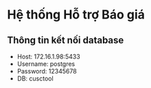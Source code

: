 # Hệ thống Hỗ trợ Báo giá
## Thông tin kết nối database
- Host: 172.16.1.98:5433
- Username: postgres
- Password: 12345678
- DB: cusctool
